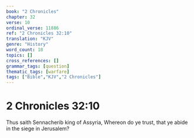 ```yaml
---
book: "2 Chronicles"
chapter: 32
verse: 10
ordinal_verse: 11886
ref: "2 Chronicles 32:10"
translation: "KJV"
genre: "History"
word_count: 18
topics: []
cross_references: []
grammar_tags: [question]
thematic_tags: [warfare]
tags: ["Bible","KJV","2 Chronicles"]
---
```


# 2 Chronicles 32:10

Thus saith Sennacherib king of Assyria, Whereon do ye trust, that ye abide in the siege in Jerusalem?
